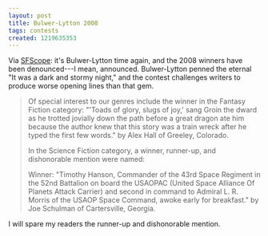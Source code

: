 ```yaml
---
layout: post
title: Bulwer-Lytton 2008
tags: contests
created: 1219635353
---
```

<!-- links checked 31-Jan-2015 -->

Via [SFScope](http://sfscope.com/2008/08/bulwerlytton-contest-honors-th/):  it's Bulwer-Lytton time again, and the 2008 winners have been denounced---I mean, announced.  Bulwer-Lytton penned the eternal "It was a dark and stormy night," and the contest challenges writers to produce worse opening lines than that gem.

> Of special interest to our genres include the winner in the Fantasy Fiction category: "'Toads of glory, slugs of joy,' sang Groin the dward as he trotted jovially down the path before a great dragon ate him because the author knew that this story was a train wreck after he typed the first few words." by Alex Hall of Greeley, Colorado.
>
> In the Science Fiction category, a winner, runner-up, and dishonorable mention were named:
>
>Winner: "Timothy Hanson, Commander of the 43rd Space Regiment in the 52nd Battalion on board the USAOPAC (United Space Alliance Of Planets Attack Carrier) and second in command to Admiral L. R. Morris of the USAOP Space Command, awoke early for breakfast." by Joe Schulman of Cartersville, Georgia.

I will spare my readers the runner-up and dishonorable mention.
